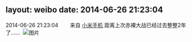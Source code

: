 layout: weibo
date: 2014-06-26 21:23:04
---
<meta name="referrer" content="no-referrer" />

2014-06-26 21:23:04  &nbsp;&nbsp;&nbsp;&nbsp;&nbsp;&nbsp; 来自 <a href="http://app.weibo.com/t/feed/22zMnn" rel="nofollow">小米手机</a>
距离上次赤裸大战已经过去整整2年了…… ​​​
![图片](https://ww4.sinaimg.cn/large/6d2a6003jw1ehru0n3pa6j218g0p0wio.jpg)
